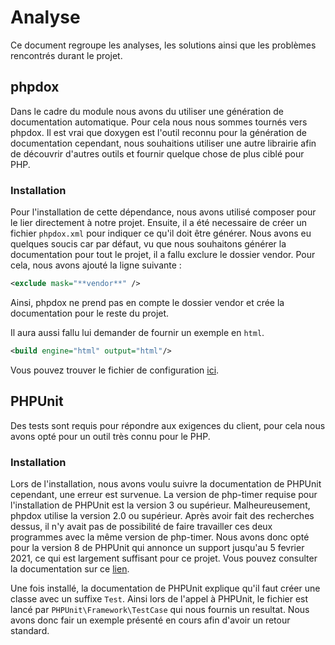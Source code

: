 # Analyse
Ce document regroupe les analyses, les solutions ainsi que les problèmes rencontrés durant le projet.

## phpdox
Dans le cadre du module nous avons du utiliser une génération de documentation automatique. Pour cela nous nous sommes tournés vers phpdox. Il est vrai que doxygen est l'outil reconnu pour la génération de documentation cependant, nous souhaitions utiliser une autre librairie afin de découvrir d'autres outils et fournir quelque chose de plus ciblé pour PHP.

### Installation
Pour l'installation de cette dépendance, nous avons utilisé composer pour le lier directement à notre projet. Ensuite, il a été necessaire de créer un fichier `phpdox.xml` pour indiquer ce qu'il doit être générer. Nous avons eu quelques soucis car par défaut, vu que nous souhaitons générer la documentation pour tout le projet, il a fallu exclure le dossier vendor. Pour cela, nous avons ajouté la ligne suivante : 
```xml 
<exclude mask="**vendor**" />
```

Ainsi, phpdox ne prend pas en compte le dossier vendor et crée la documentation pour le reste du projet.

Il aura aussi fallu lui demander de fournir un exemple en `html`. 
```xml 
<build engine="html" output="html"/>
```

Vous pouvez trouver le fichier de configuration [ici](../phpdox.xml).

## PHPUnit
Des tests sont requis pour répondre aux exigences du client, pour cela nous avons opté pour un outil très connu pour le PHP. 

### Installation
Lors de l'installation, nous avons voulu suivre la documentation de PHPUnit cependant, une erreur est survenue. La version de php-timer requise pour l'installation de PHPUnit est la version 3 ou supérieur. Malheureusement, phpdox utilise la version 2.0 ou supérieur. Après avoir fait des recherches dessus, il n'y avait pas de possibilité de faire travailler ces deux programmes avec la même version de php-timer. Nous avons donc opté pour la version 8 de PHPUnit qui annonce un support jusqu'au 5 fevrier 2021, ce qui est largement suffisant pour ce projet. Vous pouvez consulter la documentation sur ce [lien](https://phpunit.de/getting-started/phpunit-8.html).

Une fois installé, la documentation de PHPUnit explique qu'il faut créer une classe avec un suffixe `Test`. Ainsi lors de l'appel à PHPUnit, le fichier est lancé par `PHPUnit\Framework\TestCase` qui nous fournis un resultat. Nous avons donc fair un exemple présenté en cours afin d'avoir un retour standard.
